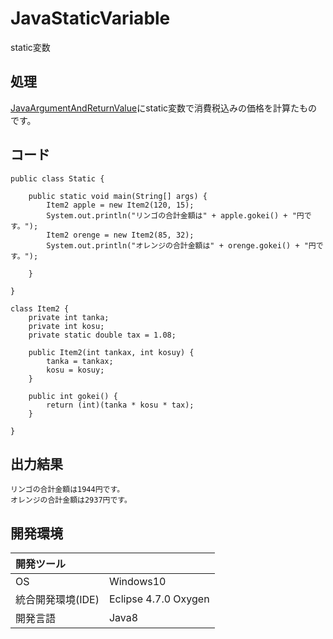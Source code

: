 # JavaStaticVariable
static変数

## 処理
[JavaArgumentAndReturnValue](https://github.com/xekid78/JavaArgumentAndReturnValue)にstatic変数で消費税込みの価格を計算たものです。

## コード
```
public class Static {

	public static void main(String[] args) {
		Item2 apple = new Item2(120, 15);
		System.out.println("リンゴの合計金額は" + apple.gokei() + "円です。");
		Item2 orenge = new Item2(85, 32);
		System.out.println("オレンジの合計金額は" + orenge.gokei() + "円です。");

	}

}

class Item2 {
	private int tanka;
	private int kosu;
	private static double tax = 1.08;

	public Item2(int tankax, int kosuy) {
		tanka = tankax;
		kosu = kosuy;
	}

	public int gokei() {
		return (int)(tanka * kosu * tax);
	}

}
```

## 出力結果  
```
リンゴの合計金額は1944円です。
オレンジの合計金額は2937円です。
```
  
## 開発環境
| 開発ツール |  |
|:-|:-|
| OS | Windows10 |
| 統合開発環境(IDE) | Eclipse 4.7.0 Oxygen |
| 開発言語 | Java8 |
